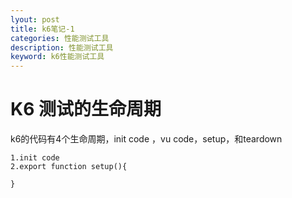 ```yaml
---
lyout: post
title: k6笔记-1
categories: 性能测试工具
description: 性能测试工具
keyword: k6性能测试工具
---
```


# K6 测试的生命周期

k6的代码有4个生命周期，init code ，vu code，setup，和teardown

```
1.init code
2.export function setup(){
  
}

```